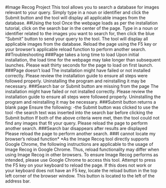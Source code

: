 #Image Recog Project
This tool allows you to search a database for images relevant to your query. Simply type in a noun or identifier and click the Submit button and the tool will display all applicable images from the database.
##Using the tool
Once the webpage loads as per the installation tutorial, click on the search bar in the center of the page.
Type in a noun or identifier related to the images you want to search for, then click the blue “Submit” button to send your query to the tool. The tool will display all applicable images from the database. Reload the page using the F5 key or your browser’s applicable reload function to perform another search.
##Troubleshooting
###Page takes a long time to load
Upon initial installation, the load time for the webpage may take longer than subsequent launches. Please wait thirty seconds for the page to load on first launch.
###Page doesn’t load
The installation might have failed or not installed correctly. Please review the installation guide to ensure all steps were followed properly. Uninstalling the program and reinstalling it may be necessary.
###Search bar or Submit button are missing from the page
The installation might have failed or not installed correctly. Please review the installation guide to ensure all steps were followed properly. Uninstalling the program and reinstalling it may be necessary.
###Submit button returns a blank page
Ensure the following:
-the Submit button was clicked to use the tool
-the search text was inserted into the search bar before clicking the Submit button
If both of the above criteria were met, then the tool could not find any images that fit your query. Please reload the page to perform another search.
###Search bar disappears after results are displayed
Please reload the page to perform another search.
###I cannot locate my browser’s reload function*
*As the Image Recog tool directly supports Google Chrome, the following instructions are applicable to the usage of Image Recog in Google Chrome. Thus, reload functionality may differ when using Image Recog in other browsers. To ensure Image Recog performs as intended, please use Google Chrome to access this tool.
Attempt to press the F5 key on your keyboard to reload the page. If this does not work or your keyboard does not have an F5 key, locate the reload button in the top left corner of the browser window. This button is located to the left of the address bar.
